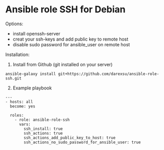 # Ansible role SSH for Debian
Options:
  - install openssh-server
  - creat your ssh-keys and add public key to remote host
  - disable sudo password for ansible_user on remote host

Installation:
1) Install from Github (git installed on your server)
```
ansible-galaxy install git+https://github.com/darexsu/ansible-role-ssh.git
```
2) Example playbook
```
---
- hosts: all
  become: yes

  roles:
    - role: ansible-role-ssh
      vars:
        ssh_install: true
        ssh_actions: true
        ssh_actions_add_public_key_to_host: true
        ssh_actions_no_sudo_password_for_ansible_user: true
```
